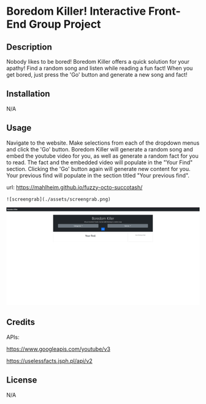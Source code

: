 # Boredom Killer! Interactive Front-End Group Project

## Description

Nobody likes to be bored! Boredom Killer offers a quick solution for your apathy! Find a random song and listen while reading a fun fact! When you get bored, just press the 'Go' button and generate a new song and fact! 

## Installation

N/A

## Usage

Navigate to the website. Make selections from each of the dropdown menus and click the 'Go' button. Boredom Killer will generate a random song and embed the youtube video for you, as well as generate a random fact for you to read. The fact and the embedded video will populate in the "Your Find" section. Clicking the 'Go' button again will generate new content for you. Your previous find will populate in the section titled "Your previous find".

url:  https://mahlheim.github.io/fuzzy-octo-succotash/

    ![screengrab](./assets/screengrab.png)
![screenrab](./assets/screengrab.png)

## Credits

APIs:

 https://www.googleapis.com/youtube/v3

 https://uselessfacts.jsph.pl/api/v2

## License

N/A